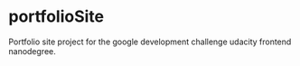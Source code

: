 # portfolioSite
Portfolio site project for the google development challenge udacity frontend nanodegree.
